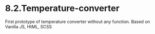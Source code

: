 # 8.2.Temperature-converter
First prototype of temperature converter without any function. 
Based on Vanilla JS, HtML, SCSS
